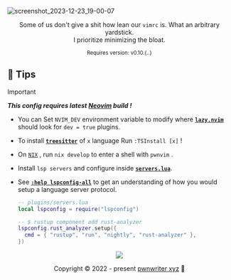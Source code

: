 ![screenshot_2023-12-23_19-00-07](https://github.com/pwnwriter/pwnvim/assets/90331517/10fb5d7f-8be5-477b-9e37-a20fb36d6ebb)

<p align="center">
    Some of us don't give a shit how lean our <code>vimrc</code> is. What an arbitrary yardstick.<br />
     I prioritize minimizing the bloat.<br />
</p>
<p align="center">
    <sup> Requires version: v0.10.{..}</sup> <!-- Current-Neovim-version -->
</p>

## 🍦 Tips

   
> [!IMPORTANT]
> ***This config requires latest [Neovim][Neovim] build !***

-   You can Set `NVIM_DEV` environment variable to modify where [**`lazy.nvim`**][Lazy.nvim]
    should look for `dev = true` plugins.

-   To install [**`treesitter`**][Treesitter] of `x` language Run `:TSInstall [x]` !
-   On [`NIX`][Nix] , run `nix develop` to enter a shell with `pwnvim` .
-   Install `lsp servers` and configure inside [**`servers.lua`**][Server].
-   See [**`:help lspconfig-all`**][Lspconfig] to get an understanding of how
    you would setup a language server protocol.
    ```lua
    -- plugins/servers.lua
    local lspconfig = require("lspconfig")

    -- $ rustup component add rust-analyzer
    lspconfig.rust_analyzer.setup({
      cmd = { "rustup", "run", "nightly", "rust-analyzer" },
    })
    ```
  
<p align="center"><img src="https://raw.githubusercontent.com/catppuccin/catppuccin/main/assets/footers/gray0_ctp_on_line.svg?sanitize=true" /></p>
<p align="center">Copyright &copy; 2022 - present <a href="https://pwnwriter.xyz" target="_blank"> pwnwriter xyz<a> 🍃</a> 

[Neovim]: https://github.com/neovim/neovim
[Lazy.nvim]: https://github.com/folke/lazy.nvim
[Lspconfig]: https://github.com/neovim/nvim-lspconfig/blob/master/doc/server_configurations.md
[Treesitter]: https://github.com/nvim-treesitter/nvim-treesitter
[Mason]: https://github.com/williamboman/mason.nvim
[Server]: /lua/plugins/servers.lua
[Nix]: https://github.com/NixOS/nix
